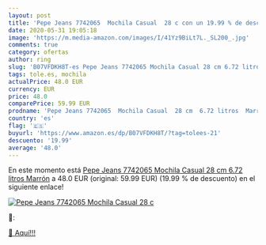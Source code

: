```yaml
---
layout: post
title: 'Pepe Jeans 7742065  Mochila Casual  28 c con un 19.99 % de descuento'
date: 2020-05-31 19:05:18
image: 'https://m.media-amazon.com/images/I/41Yz9BiLt7L._SL200_.jpg'
comments: true
category: ofertas
author: ring
slug: 'B07VFDKH8T-es Pepe Jeans 7742065 Mochila Casual 28 cm 6.72 litros Marrón'
tags: tole.es, mochila
actualPrice: 48.0 EUR
currency: EUR
price: 48.0
comparePrice: 59.99 EUR
prodname: 'Pepe Jeans 7742065  Mochila Casual  28 cm  6.72 litros  Marrón'
country: 'es'
flag: '🇪🇸'
buyurl: 'https://www.amazon.es/dp/B07VFDKH8T/?tag=tolees-21'
descuento: '19.99'
average: '48.0'
---
```


En este momento está [Pepe Jeans 7742065  Mochila Casual  28 cm  6.72 litros  Marrón](https://www.amazon.es/dp/B07VFDKH8T/?tag=tolees-21) a 48.0 EUR (original: 59.99 EUR) (19.99 %  de descuento) en el siguiente enlace!

[![Pepe Jeans 7742065  Mochila Casual  28 c](https://m.media-amazon.com/images/I/41Yz9BiLt7L._SL200_.jpg)](https://www.amazon.es/dp/B07VFDKH8T/?tag=tolees-21)

🔎:


[🛒 Aquí!!!](https://www.amazon.es/dp/B07VFDKH8T/?tag=tolees-21)
